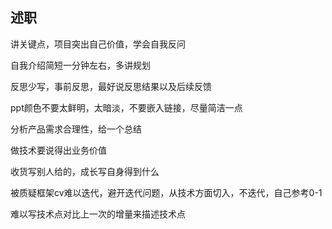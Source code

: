 ## 述职

讲关键点，项目突出自己价值，学会自我反问

自我介绍简短一分钟左右，多讲规划

反思少写，事前反思，最好说反思结果以及后续反馈

ppt颜色不要太鲜明，太暗淡，不要嵌入链接，尽量简洁一点

分析产品需求合理性，给一个总结

做技术要说得出业务价值

收货写别人给的，成长写自身得到什么

被质疑框架cv难以迭代，避开迭代问题，从技术方面切入，不迭代，自己参考0-1

难以写技术点对比上一次的增量来描述技术点
